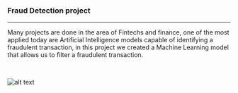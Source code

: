 ### Fraud Detection project 
<hr>


Many projects are done in the area of Fintechs and finance, one of the most applied today are Artificial Intelligence models capable of identifying a fraudulent transaction, in this project we created a Machine Learning model that allows us to filter a fraudulent transaction.

<br>

![alt text](https://cdn.shortpixel.ai/client/q_glossy,ret_img/https://www.iventura.ai/wp-content/uploads/2019/12/H1.png)


